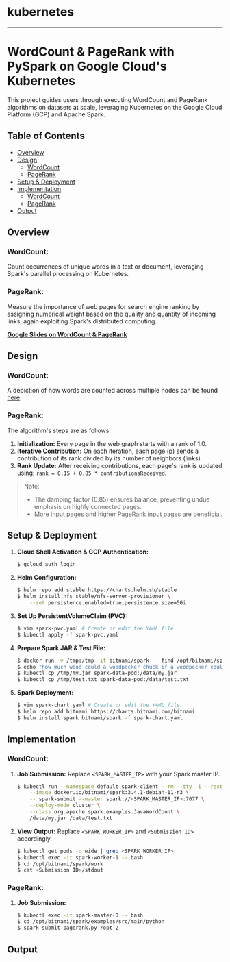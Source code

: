 # kubernetes

---

# WordCount & PageRank with PySpark on Google Cloud's Kubernetes

This project guides users through executing WordCount and PageRank algorithms on datasets at scale, leveraging Kubernetes on the Google Cloud Platform (GCP) and Apache Spark.

## Table of Contents
- [Overview](#overview)
- [Design](#design)
  - [WordCount](#wordcount)
  - [PageRank](#pagerank)
- [Setup & Deployment](#setup--deployment)
- [Implementation](#implementation)
  - [WordCount](#wordcount-1)
  - [PageRank](#pagerank-1)
- [Output](#output)

## Overview

### WordCount:
Count occurrences of unique words in a text or document, leveraging Spark's parallel processing on Kubernetes.

### PageRank:
Measure the importance of web pages for search engine ranking by assigning numerical weight based on the quality and quantity of incoming links, again exploiting Spark's distributed computing.

**[Google Slides on WordCount & PageRank](link_to_your_google_slides)**

## Design

### WordCount:
A depiction of how words are counted across multiple nodes can be found [here](image_link).

### PageRank:

The algorithm's steps are as follows:
1. **Initialization:** Every page in the web graph starts with a rank of 1.0.
2. **Iterative Contribution:** On each iteration, each page (p) sends a contribution of its rank divided by its number of neighbors (links).
3. **Rank Update:** After receiving contributions, each page's rank is updated using: `rank = 0.15 + 0.85 * contributionsReceived`.

> Note:
> - The damping factor (0.85) ensures balance, preventing undue emphasis on highly connected pages.
> - More input pages and higher PageRank input pages are beneficial.

## Setup & Deployment

1. **Cloud Shell Activation & GCP Authentication:**
    ```bash
    $ gcloud auth login
    ```

2. **Helm Configuration:**
    ```bash
    $ helm repo add stable https://charts.helm.sh/stable
    $ helm install nfs stable/nfs-server-provisioner \
        --set persistence.enabled=true,persistence.size=5Gi
    ```

3. **Set Up PersistentVolumeClaim (PVC):**
    ```bash
    $ vim spark-pvc.yaml # Create or edit the YAML file.
    $ kubectl apply -f spark-pvc.yaml
    ```

4. **Prepare Spark JAR & Test File:**
    ```bash
    $ docker run -v /tmp:/tmp -it bitnami/spark -- find /opt/bitnami/spark/examples/jars/ -name spark-examples* -exec cp {} /tmp/my.jar \;
    $ echo "how much wood could a woodpecker chuck if a woodpecker could chuck wood" > /tmp/test.txt
    $ kubectl cp /tmp/my.jar spark-data-pod:/data/my.jar
    $ kubectl cp /tmp/test.txt spark-data-pod:/data/test.txt
    ```

5. **Spark Deployment:**
    ```bash
    $ vim spark-chart.yaml # Create or edit the YAML file.
    $ helm repo add bitnami https://charts.bitnami.com/bitnami
    $ helm install spark bitnami/spark -f spark-chart.yaml
    ```

## Implementation

### WordCount:

1. **Job Submission:**
    Replace `<SPARK_MASTER_IP>` with your Spark master IP.
    ```bash
    $ kubectl run --namespace default spark-client --rm --tty -i --restart='Never' \
        --image docker.io/bitnami/spark:3.4.1-debian-11-r3 \
        -- spark-submit --master spark://<SPARK_MASTER_IP>:7077 \
        --deploy-mode cluster \
        --class org.apache.spark.examples.JavaWordCount \
        /data/my.jar /data/test.txt
    ```

2. **View Output:**
    Replace `<SPARK_WORKER_IP>` and `<Submission ID>` accordingly.
    ```bash
    $ kubectl get pods -o wide | grep <SPARK_WORKER_IP>
    $ kubectl exec -it spark-worker-1 -- bash
    $ cd /opt/bitnami/spark/work
    $ cat <Submission ID>/stdout
    ```

### PageRank:

1. **Job Submission:**
    ```bash
    $ kubectl exec -it spark-master-0 -- bash
    $ cd /opt/bitnami/spark/examples/src/main/python
    $ spark-submit pagerank.py /opt 2
    ```

## Output


